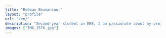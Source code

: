 ```yaml
---
title: "Redwan Benmansour"
layout: "profile"
url: "/en/"
description: "Second-year student in EEE, I am passionate about my projects and aim to become an engineer. I am eager to master modern technology to create innovative solutions for a better future."
images: ["IMG_1576.jpg"]
---
```

